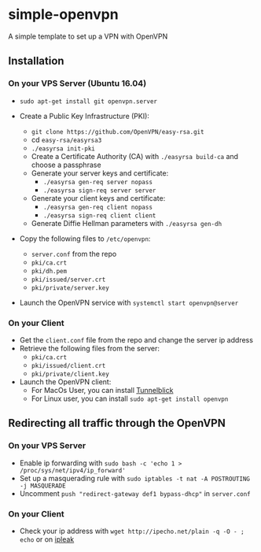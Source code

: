 # simple-openvpn
A simple template to set up a VPN with OpenVPN


## Installation

### On your VPS Server (Ubuntu 16.04)
- `sudo apt-get install git openvpn.server`
- Create a Public Key Infrastructure (PKI):
  - `git clone https://github.com/OpenVPN/easy-rsa.git`
  - cd `easy-rsa/easyrsa3`
  - `./easyrsa init-pki`
  - Create a Certificate Authority (CA) with `./easyrsa build-ca` and choose a passphrase
  - Generate your server keys and certificate:
    - `./easyrsa gen-req server nopass`
    - `./easyrsa sign-req server server`
  - Generate your client keys and certificate:
    - `./easyrsa gen-req client nopass`
    - `./easyrsa sign-req client client`
  - Generate Diffie Hellman parameters with `./easyrsa gen-dh`

- Copy the following files to `/etc/openvpn`:
  - `server.conf` from the repo
  - `pki/ca.crt`
  - `pki/dh.pem`
  - `pki/issued/server.crt`
  - `pki/private/server.key`
- Launch the OpenVPN service with `systemctl start openvpn@server`

### On your Client
- Get the `client.conf` file from the repo and change the server ip address
- Retrieve the following files from the server:
  - `pki/ca.crt`
  - `pki/issued/client.crt`
  - `pki/private/client.key`
- Launch the OpenVPN client:
  - For MacOs User, you can install [Tunnelblick](https://tunnelblick.net/downloads.html)
  - For Linux user, you can install `sudo apt-get install openvpn`


## Redirecting all traffic through the OpenVPN

### On your VPS Server
- Enable ip forwarding with `sudo bash -c 'echo 1 > /proc/sys/net/ipv4/ip_forward'`
- Set up a masquerading rule with `sudo iptables -t nat -A POSTROUTING -j MASQUERADE`
- Uncomment `push "redirect-gateway def1 bypass-dhcp"` in `server.conf`

### On your Client
- Check your ip address with `wget http://ipecho.net/plain -q -O - ; echo` or on [ipleak](http://ipleak.net/)
